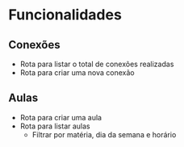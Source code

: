 # Funcionalidades

## Conexões

- Rota para listar o total de conexões realizadas
- Rota para criar uma nova conexão

## Aulas 
- Rota para criar uma aula
- Rota para listar aulas
  - Filtrar por matéria, dia da semana e horário
